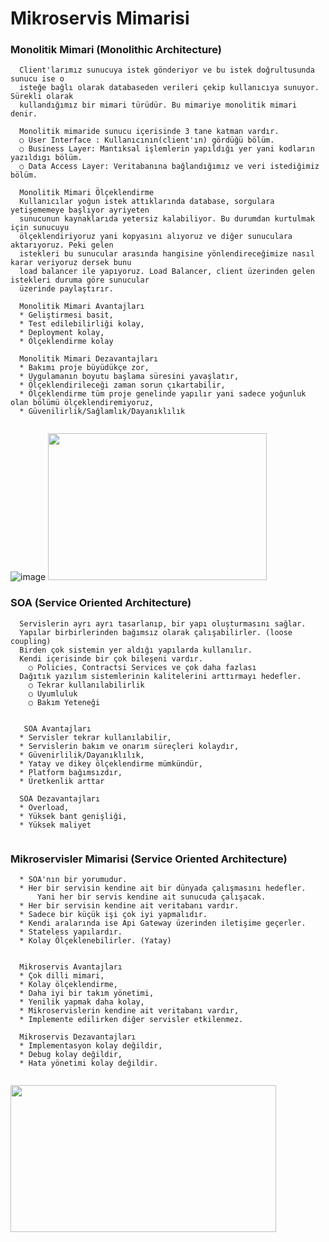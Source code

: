 # Mikroservis Mimarisi

### Monolitik Mimari (Monolithic Architecture)
```
  Client'larımız sunucuya istek gönderiyor ve bu istek doğrultusunda sunucu ise o 
  isteğe bağlı olarak databaseden verileri çekip kullanıcıya sunuyor. Sürekli olarak 
  kullandığımız bir mimari türüdür. Bu mimariye monolitik mimari denir.  
  
  Monolitik mimaride sunucu içerisinde 3 tane katman vardır.
  ○ User Interface : Kullanıcının(client'ın) gördüğü bölüm.
  ○ Business Layer: Mantıksal işlemlerin yapıldığı yer yani kodların yazıldıgı bölüm.
  ○ Data Access Layer: Veritabanına bağlandığımız ve veri istediğimiz bölüm.
  
  Monolitik Mimari Ölçeklendirme
  Kullanıcılar yoğun istek attıklarında database, sorgulara yetişememeye başlıyor ayriyeten 
  sunucunun kaynaklarıda yetersiz kalabiliyor. Bu durumdan kurtulmak için sunucuyu
  ölçeklendiriyoruz yani kopyasını alıyoruz ve diğer sunuculara aktarıyoruz. Peki gelen 
  istekleri bu sunucular arasında hangisine yönlendireceğimize nasıl karar veriyoruz dersek bunu 
  load balancer ile yapıyoruz. Load Balancer, client üzerinden gelen istekleri duruma göre sunucular
  üzerinde paylaştırır.
  
  Monolitik Mimari Avantajları
  * Geliştirmesi basit,
  * Test edilebilirliği kolay,
  * Deployment kolay,
  * Ölçeklendirme kolay
  
  Monolitik Mimari Dezavantajları
  * Bakımı proje büyüdükçe zor,
  * Uygulamanın boyutu başlama süresini yavaşlatır,
  * Ölçeklendirileceği zaman sorun çıkartabilir,
  * Ölçeklendirme tüm proje genelinde yapılır yani sadece yoğunluk olan bölümü ölçeklendiremiyoruz,
  * Güvenilirlik/Sağlamlık/Dayanıklılık
  
```

![image](https://user-images.githubusercontent.com/62007900/186894883-07d0091f-dd6d-4ff9-ab47-f72d202e38ad.png)
<img src="https://user-images.githubusercontent.com/62007900/186898203-792ab1b5-d47b-4373-b48b-720c5549b788.png" width="350" height="235">


### SOA (Service Oriented Architecture)
```
  Servislerin ayrı ayrı tasarlanıp, bir yapı oluşturmasını sağlar.
  Yapılar birbirlerinden bağımsız olarak çalışabilirler. (loose coupling)
  Birden çok sistemin yer aldığı yapılarda kullanılır.
  Kendi içerisinde bir çok bileşeni vardır.
    ○ Policies, Contractsi Services ve çok daha fazlası
  Dağıtık yazılım sistemlerinin kalitelerini arttırmayı hedefler.
    ○ Tekrar kullanılabilirlik
    ○ Uyumluluk
    ○ Bakım Yeteneği
    
  
   SOA Avantajları
  * Servisler tekrar kullanılabilir,
  * Servislerin bakım ve onarım süreçleri kolaydır,
  * Güvenirlilik/Dayanıklılık,
  * Yatay ve dikey ölçeklendirme mümkündür,
  * Platform bağımsızdır,
  * Üretkenlik arttar
  
  SOA Dezavantajları
  * Overload,
  * Yüksek bant genişliği,
  * Yüksek maliyet
 
```

### Mikroservisler Mimarisi (Service Oriented Architecture)
```
  * SOA'nın bir yorumudur.
  * Her bir servisin kendine ait bir dünyada çalışmasını hedefler. 
      Yani her bir servis kendine ait sunucuda çalışacak.
  * Her bir servisin kendine ait veritabanı vardır.
  * Sadece bir küçük işi çok iyi yapmalıdır. 
  * Kendi aralarında ise Api Gateway üzerinden iletişime geçerler.
  * Stateless yapılardır.
  * Kolay Ölçeklenebilirler. (Yatay) 
  
  
  Mikroservis Avantajları
  * Çok dilli mimari,
  * Kolay ölçeklendirme,
  * Daha iyi bir takım yönetimi,
  * Yenilik yapmak daha kolay,
  * Mikroservislerin kendine ait veritabanı vardır,
  * Implemente edilirken diğer servisler etkilenmez.
  
  Mikroservis Dezavantajları
  * Implementasyon kolay değildir,
  * Debug kolay değildir,
  * Hata yönetimi kolay değildir.
  
```
<img src="https://media-exp1.licdn.com/dms/image/C4D12AQHm9xJ4AaXGDQ/article-inline_image-shrink_1000_1488/0/1603974909794?e=1666828800&v=beta&t=5oyWvacKJO6jdJax583Q76zYHSP0CJ5rqnCgUfYigPY" width="425" height="235">
